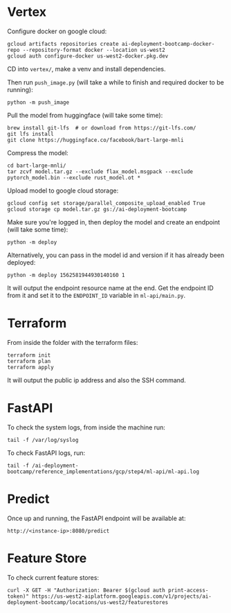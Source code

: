 # Vertex

Configure docker on google cloud:
```shell
gcloud artifacts repositories create ai-deployment-bootcamp-docker-repo --repository-format docker --location us-west2
gcloud auth configure-docker us-west2-docker.pkg.dev
```

CD into `vertex/`, make a venv and install dependencies. 

Then run `push_image.py` (will take a while to finish and required docker to be running):
```shell
python -m push_image
```

Pull the model from huggingface (will take some time):
```shell
brew install git-lfs  # or download from https://git-lfs.com/
git lfs install
git clone https://huggingface.co/facebook/bart-large-mnli
```

Compress the model:
```shell
cd bart-large-mnli/
tar zcvf model.tar.gz --exclude flax_model.msgpack --exclude pytorch_model.bin --exclude rust_model.ot *
```

Upload model to google cloud storage:
```shell
gcloud config set storage/parallel_composite_upload_enabled True
gcloud storage cp model.tar.gz gs://ai-deployment-bootcamp
```

Make sure you're logged in, then deploy the model and create an endpoint (will take some time):
```shell
python -m deploy
```
Alternatively, you can pass in the model id and version if it has already been deployed:
```shell
python -m deploy 1562581944930140160 1
```

It will output the endpoint resource name at the end. Get the endpoint ID from it and set it to the
`ENDPOINT_ID` variable in `ml-api/main.py`.

# Terraform

From inside the folder with the terraform files:
```shell
terraform init
terraform plan
terraform apply
```

It will output the public ip address and also the SSH command.

# FastAPI

To check the system logs, from inside the machine run:
```shell
tail -f /var/log/syslog
```

To check FastAPI logs, run:
```shell
tail -f /ai-deployment-bootcamp/reference_implementations/gcp/step4/ml-api/ml-api.log
```

# Predict

Once up and running, the FastAPI endpoint will be available at:
```shell
http://<instance-ip>:8080/predict
```

# Feature Store

To check current feature stores:
```shell
curl -X GET -H "Authorization: Bearer $(gcloud auth print-access-token)" https://us-west2-aiplatform.googleapis.com/v1/projects/ai-deployment-bootcamp/locations/us-west2/featurestores
```
